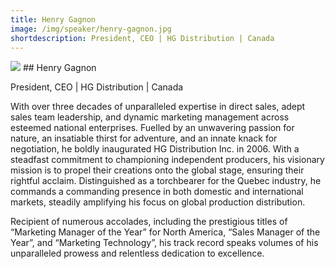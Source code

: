 ```yaml
---
title: Henry Gagnon 
image: /img/speaker/henry-gagnon.jpg
shortdescription: President, CEO | HG Distribution | Canada  
---
```

<img src="/img/speaker/henry-gagnon.jpg">
## Henry Gagnon

President, CEO | HG Distribution | Canada  

With over three decades of unparalleled expertise in direct sales, adept sales team leadership, and dynamic marketing management across esteemed national enterprises. Fuelled by an unwavering passion for nature, an insatiable thirst for adventure, and an innate knack for negotiation, he boldly inaugurated HG Distribution Inc. in 2006. With a steadfast commitment to championing independent producers, his visionary mission is to propel their creations onto the global stage, ensuring their rightful acclaim. Distinguished as a torchbearer for the Quebec industry, he commands a commanding presence in both domestic and international markets, steadily amplifying his focus on global production distribution.
 
Recipient of numerous accolades, including the prestigious titles of “Marketing Manager of the Year” for North America, “Sales Manager of the Year”, and “Marketing Technology”, his track record speaks volumes of his unparalleled prowess and relentless dedication to excellence.


